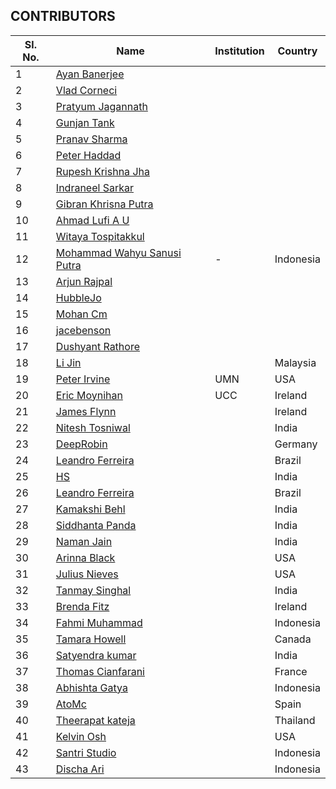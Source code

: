 ## CONTRIBUTORS

| Sl. No. | Name | Institution | Country |
| ------- | ---- | ----------- | ------- |
|1| [Ayan Banerjee](https://github.com/ayan-b) | | |
|2| [Vlad Corneci](https://github.com/asaltvld30) | | |
|3| [Pratyum Jagannath](https://github.com/pratyum) | | |
|4| [Gunjan Tank](https://github.com/gunjan01) | | |
|5| [Pranav Sharma](https://github.com/sharma-p) | | |
|6| [Peter Haddad](https://github.com/PeterHdd) | | |
|7| [Rupesh Krishna Jha](https://github.com/Rupeshiya) | | |
|8| [Indraneel Sarkar](https://github.com/sark01) | | |
|9| [Gibran Khrisna Putra](https://github.com/brantem) | | |
|10| [Ahmad Lufi A U](https://github.com/ahmadlufiau) | | |
|11| [Witaya Tospitakkul](https://github.com/wtospit) | | |
|12| [Mohammad Wahyu Sanusi Putra](https://github.com/waysp) | - | Indonesia |
|13| [Arjun Rajpal](https://github.com/arjunrajpal) | | |
|14| [HubbleJo](https://github.com/hubblejo) | | |
|15| [Mohan Cm](https://github.com/mohancm) | | |
|16| [jacebenson](https://github.com/jacebenson) | | |
|17| [Dushyant Rathore](https://github.com/dushyantRathore) | | |
|18| [Li Jin](https://github.com/sljtheultima) | |Malaysia|
|19| [Peter Irvine](https://github.com/peirvine) | UMN | USA |
|20| [Eric Moynihan](https://github.com/TooFiveFive) | UCC | Ireland |
|21| [James Flynn](https://github.com/james-flynn-ie) | | Ireland |
|22| [Nitesh Tosniwal](https://github.com/sudonitesh) | | India |
|23| [DeepRobin](https://github.com/deeprobin) | | Germany |
|24| [Leandro Ferreira](https://github.com/leofls) | | Brazil |
|25| [HS](https://github.com/harsharinivas) | | India |
|26| [Leandro Ferreira](https://github.com/leofls) | | Brazil |
|27| [Kamakshi Behl](https://github.com/kamakshibehl) | | India |
|28| [Siddhanta Panda](https://github.com/siddhantapanda77) | | India |
|29| [Naman Jain](https://github.com/namanjain323232) | | India | 
|30| [Arinna Black](https://github.com/ArinnaBee) | | USA |
|31| [Julius Nieves](https://github.com/Julz4455) | | USA |
|32| [Tanmay Singhal](https://github.com/tanmaysinghal98) | | India |
|33| [Brenda Fitz](https://github.com/brenda-fitz) | | Ireland |
|34| [Fahmi Muhammad](https://github.com/fahmimuh) | | Indonesia |
|35| [Tamara Howell](https://github.com/t-howell) | | Canada |
|36| [Satyendra kumar](https://github.com/sats98) | | India |
|37| [Thomas Cianfarani](https://github.com/thetota) | | France |
|38| [Abhishta Gatya](https://github.com/abhishtagatya) | | Indonesia |
|39| [AtoMc](https://github.com/AtoMc) | | Spain |
|40| [Theerapat kateja](https://github.com/<oofteerapud02>) | | Thailand |
|41| [Kelvin Osh](https://github.com/<kelvinosh>) | | USA |
|42| [Santri Studio](https://github.com/<santristudio>) | | Indonesia |
|43| [Discha Ari](https://github.com/<Dischaari>) | | Indonesia |
